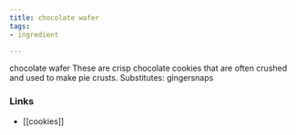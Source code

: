 ```yaml
---
title: chocolate wafer
tags:
- ingredient

---
```

chocolate wafer These are crisp chocolate cookies that are often crushed and used to make pie crusts. Substitutes: gingersnaps

### Links

* [[cookies]]

